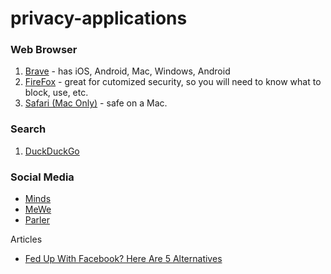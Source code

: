 # privacy-applications



### Web Browser
1. [Brave](https://brave.com/) - has iOS, Android, Mac, Windows, Android
2. [FireFox](https://www.mozilla.org/en-US/firefox/new/) - great for cutomized security, so you will need to know what to block, use, etc.
3. [Safari (Mac Only)](https://www.apple.com/safari/) - safe on a Mac.

### Search
1. [DuckDuckGo](https://duckduckgo.com/)

### Social Media
- [Minds](https://www.minds.com/)
- [MeWe](https://mewe.com/)
- [Parler](https://parler.com/)

Articles
- [Fed Up With Facebook? Here Are 5 Alternatives](https://www.maketecheasier.com/facebook-alternatives-social-networks/)

